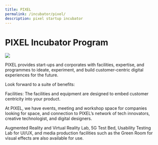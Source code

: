 ```yaml
---
title: PIXEL
permalink: /incubator/pixel/
description: pixel startup incubator
---
```

# PIXEL Incubator Program
<img src="https://drive.google.com/uc?export=view&amp;id=1QzMSI8IblGjMdZWynQUaVzwlrtIkDclG">

PIXEL provides start-ups and corporates with facilities, expertise, and programmes to ideate, experiment, and build customer-centric digital experiences for the future. 

Look forward to a suite of benefits:



Facilities:
The facilities and equipment are designed to embed customer centricity into your product. 

At PIXEL, we have events, meeting and workshop space for companies looking for space, and connection to PIXEL’s network of tech innovators, creative technologist, and digital designers.

Augmented Reality and Virtual Reality Lab, 5G Test Bed, Usability Testing Lab for UI/UX, and media production facilities such as the Green Room for visual effects are also available for use. 

